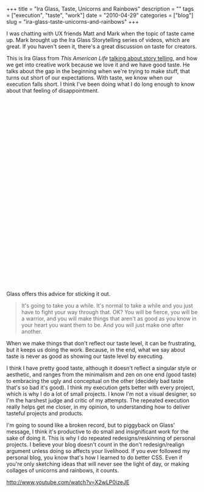 +++
title = "Ira Glass, Taste, Unicorns and Rainbows"
description = ""
tags = ["execution", "taste", "work"]
date = "2010-04-29"
categories = ["blog"]
slug = "ira-glass-taste-unicorns-and-rainbows"
+++



<p>I was chatting with UX friends Matt and Mark when the topic of taste came up. Mark brought up the Ira Glass Storytelling series of videos, which are great. If you haven't seen it, there's a great discussion on taste for creators. </p>
<p>This is Ira Glass from <em>This American Life</em> <a href="http://www.youtube.com/watch?v=X2wLP0izeJE">talking about story telling</a>, and how we get into creative work because we love it and we have good taste. He talks about the gap in the beginning when we're trying to make stuff, that turns out short of our expectations. With taste, we know when our execution falls short. I think I've been doing what I do long enough to know about that feeling of disappointment. </p>
<div class="video">
<object width="610" height="489"><param name="movie" value="http://www.youtube.com/v/X2wLP0izeJE&amp;hl=en_US&amp;fs=1&amp;"></param><param name="allowFullScreen" value="true"></param><param name="allowscriptaccess" value="always"></param><embed src="http://www.youtube.com/v/X2wLP0izeJE&amp;hl=en_US&amp;fs=1&amp;" type="application/x-shockwave-flash" allowscriptaccess="always" allowfullscreen="true" width="610" height="489"></embed></object></div>
<p>Glass offers this advice for sticking it out.  </p>
<blockquote><p>It's going to take you a while. It's normal to take a while and you just have to fight your way through that. OK? You will be fierce, you will be a warrior, and you will make things that aren't as good as you know in your heart you want them to be. And you will just make one after another.</p></blockquote>
<p>When we make things that don't reflect our taste level, it can be frustrating, but it keeps us doing the work. Because, in the end, what we say about taste is never as good as showing our taste level by executing. </p>
<p>I think I have pretty good taste, although it doesn't reflect a singular style or aesthetic, and ranges from the minimalism and zen on one end (good taste) to embracing the ugly and conceptual on the other (decidely bad taste that's so bad it's good). I think my execution gets better with every project, which is why I do a lot of small projects. I know I'm not a visual designer, so I'm the harshest judge and critic of my attempts. The repeated execution really helps get me closer, in my opinion, to understanding how to deliver tasteful projects and products.</p>
<p>I'm going to sound like a broken record, but to piggyback on Glass' message, I think it's productive to do small and insignificant work for the sake of doing it. This is why I do repeated redesigns/reskinning of personal projects. I believe your blog doesn't count in the don't redesign/realign argument unless doing so affects your livelihood. If you ever followed my personal blog, you know that's how I learned to do better CSS. Even if you're only sketching ideas that will never see the light of day, or making collages of unicorns and rainbows, it counts. </p>
    
  <a href="http://www.youtube.com/watch?v=X2wLP0izeJE">http://www.youtube.com/watch?v=X2wLP0izeJE</a>
